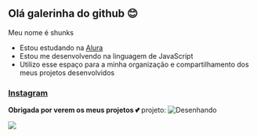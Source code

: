 ## Olá galerinha do github 😊

Meu nome é shunks 

- Estou estudando na [Alura](https://www.alura.com.br)
- Estou me desenvolvendo na linguagem de JavaScript
- Utilizo esse espaço para a minha organização e compartilhamento dos meus projetos desenvolvidos

### [Instagram]()

**Obrigada por verem os meus projetos 💕**
projeto: ![Desenhando](https://vaitkevicius42.github.io/js.escrevenome/)

![](https://media.tenor.com/L-lTxg2QzRsAAAAM/thursday-morning.gif)
